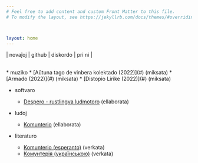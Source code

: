 ```yaml
---
# Feel free to add content and custom Front Matter to this file.
# To modify the layout, see https://jekyllrb.com/docs/themes/#overriding-theme-defaults



layout: home
---
```

| novaĵoj | github | diskordo | pri ni |

<br>
* muziko
	* [Aŭtuna tago de vinbera kolektado (2022)](#) (miksata)
	* [Armado (2022)](#) (miksata)
	* [Distopio Lirike (2022)](#) (miksata)

* softvaro
	* [Despero - rustlingva ludmotoro](https://github.com/konceptosociala/despero) (ellaborata)
	
* ludoj
	* [Komunterio](#) (ellaborata)
	
* literaturo
	* [Komunterio (esperanto)](#) (verkata)
	* [Комунтерія (українською)](#) (verkata)
